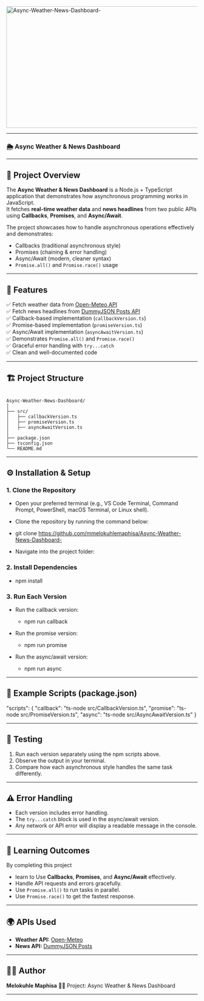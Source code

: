 <img src="https://socialify.git.ci/mmelokuhlemaphisa/Async-Weather-News-Dashboard-/image?language=1&owner=1&name=1&stargazers=1&theme=Light" alt="Async-Weather-News-Dashboard-" width="640" height="320" />

---

### 🌦️ Async Weather & News Dashboard

---

## 🧩 Project Overview

The **Async Weather & News Dashboard** is a Node.js + TypeScript application that demonstrates how asynchronous programming works in JavaScript.  
It fetches **real-time weather data** and **news headlines** from two public APIs using **Callbacks**, **Promises**, and **Async/Await**.

The project showcases how to handle asynchronous operations effectively and demonstrates:
- Callbacks (traditional asynchronous style)
- Promises (chaining & error handling)
- Async/Await (modern, cleaner syntax)
- `Promise.all()` and `Promise.race()` usage

---


## 🚀 Features

✅ Fetch weather data from [Open-Meteo API](https://api.open-meteo.com/)  
✅ Fetch news headlines from [DummyJSON Posts API](https://dummyjson.com/posts)  
✅ Callback-based implementation (`callbackVersion.ts`)  
✅ Promise-based implementation (`promiseVersion.ts`)  
✅ Async/Await implementation (`asyncAwaitVersion.ts`)  
✅ Demonstrates `Promise.all()` and `Promise.race()`  
✅ Graceful error handling with `try...catch`  
✅ Clean and well-documented code

---


## 🏗️ Project Structure

```

Async-Weather-News-Dashboard/
│
├── src/
│   ├── callbackVersion.ts
│   ├── promiseVersion.ts
│   ├── asyncAwaitVersion.ts
│
├── package.json
├── tsconfig.json
└── README.md

````

---

## ⚙️ Installation & Setup

### 1. Clone the Repository

* Open your preferred terminal (e.g., VS Code Terminal, Command Prompt, PowerShell, macOS Terminal, or Linux shell).

* Clone the repository by running the command below:

* git clone https://github.com/mmelokuhlemaphisa/Async-Weather-News-Dashboard-
* Navigate into the project folder:



### 2. Install Dependencies

* npm install

### 3. Run Each Version

* Run the callback version:

    * npm run callback


* Run the promise version:
   * npm run promise

* Run the async/await version:
    * npm run async




---

## 🧩 Example Scripts (package.json)


"scripts": {
  "callback": "ts-node src/CallbackVersion.ts",
  "promise": "ts-node src/PromiseVersion.ts",
  "async": "ts-node src/AsyncAwaitVersion.ts"
}

---

## 🧪 Testing

1. Run each version separately using the npm scripts above.
2. Observe the output in your terminal.
3. Compare how each asynchronous style handles the same task differently.

---

## ⚠️ Error Handling

* Each version includes error handling.
* The `try...catch` block is used in the async/await version.
* Any network or API error will display a readable message in the console.

---

## 📘 Learning Outcomes

By completing this project

* learn to Use **Callbacks**, **Promises**, and **Async/Await** effectively.
* Handle API requests and errors gracefully.
* Use `Promise.all()` to run tasks in parallel.
* Use `Promise.race()` to get the fastest response.

---

## 🌍 APIs Used

* **Weather API:** [Open-Meteo](https://open-meteo.com/)
* **News API:** [DummyJSON Posts](https://dummyjson.com/posts)

---

## 👨‍💻 Author

**Melokuhle Maphisa**
🧑‍💻 Project: Async Weather & News Dashboard

---


